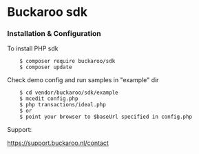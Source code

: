 # Buckaroo sdk

### Installation & Configuration 

To install PHP sdk

        $ composer require buckaroo/sdk
        $ composer update

Check demo config and run samples in "example" dir

        $ cd vendor/buckaroo/sdk/example
        $ mcedit config.php
        $ php transactions/ideal.php
        $ or 
        $ point your browser to $baseUrl specified in config.php 

Support:

https://support.buckaroo.nl/contact